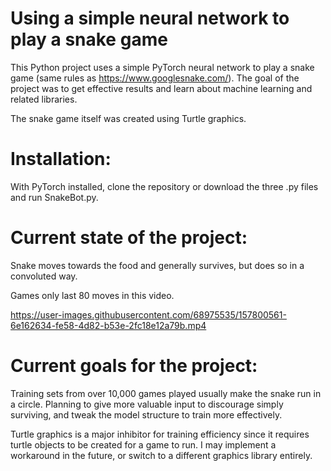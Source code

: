# Using a simple neural network to play a snake game

This Python project uses a simple PyTorch neural network to play a snake game (same rules as https://www.googlesnake.com/). The goal of the project was to get effective results and learn about machine learning and related libraries.

The snake game itself was created using Turtle graphics.

# Installation:

With PyTorch installed, clone the repository or download the three .py files and run SnakeBot.py.

# Current state of the project:

Snake moves towards the food and generally survives, but does so in a convoluted way.

Games only last 80 moves in this video.

https://user-images.githubusercontent.com/68975535/157800561-6e162634-fe58-4d82-b53e-2fc18e12a79b.mp4

# Current goals for the project:

Training sets from over 10,000 games played usually make the snake run in a circle. Planning to give more valuable input to discourage simply surviving, and tweak the model structure to train more effectively.

Turtle graphics is a major inhibitor for training efficiency since it requires turtle objects to be created for a game to run. I may implement a workaround in the future, or switch to a different graphics library entirely.